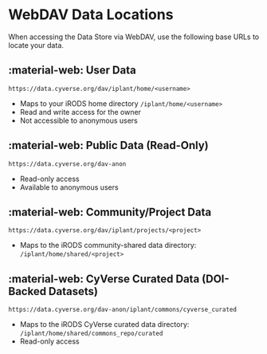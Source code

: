 # WebDAV Data Locations

When accessing the Data Store via WebDAV, use the following base URLs to locate your data.

## :material-web: User Data

`https://data.cyverse.org/dav/iplant/home/<username>`

- Maps to your iRODS home directory `/iplant/home/<username>`
- Read and write access for the owner
- Not accessible to anonymous users

## :material-web: Public Data (Read-Only)

`https://data.cyverse.org/dav-anon`

- Read-only access
- Available to anonymous users

## :material-web: Community/Project Data

`https://data.cyverse.org/dav/iplant/projects/<project>`

- Maps to the iRODS community-shared data directory: `/iplant/home/shared/<project>`

## :material-web: CyVerse Curated Data (DOI-Backed Datasets)

`https://data.cyverse.org/dav-anon/iplant/commons/cyverse_curated`

- Maps to the iRODS CyVerse curated data directory: `/iplant/home/shared/commons_repo/curated`
- Read-only access
